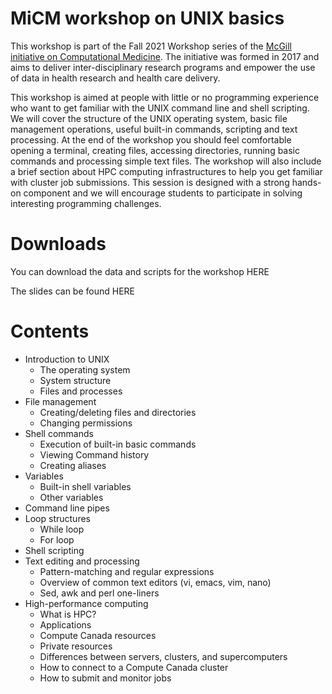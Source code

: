 # MiCM workshop on UNIX basics

This workshop is part of the Fall 2021 Workshop series of the [McGill initiative on Computational Medicine](https://www.mcgill.ca/micm/). The initiative was formed in 2017 and aims to deliver inter-disciplinary research programs and empower the use of data in health research and health care delivery.  

This workshop is aimed at people with little or no programming experience who want to get familiar with the UNIX command line and shell scripting. We will cover the structure of the UNIX operating system, basic file management operations, useful built-in commands, scripting and text processing. At the end of the workshop you should feel comfortable opening a terminal, creating files, accessing directories, running basic commands and processing simple text files. The workshop will also include a brief section about HPC computing infrastructures to help you get familiar with cluster job submissions. This session is designed with a strong hands-on component and we will encourage students to participate in solving interesting programming challenges.

# Downloads

You can download the data and scripts for the workshop HERE

The slides can be found HERE

# Contents

  * Introduction to UNIX 
    * The operating system
    * System structure
    * Files and processes
  * File management 
    * Creating/deleting files and directories
    * Changing permissions 
  * Shell commands
    * Execution of built-in basic commands
    * Viewing Command history
    * Creating aliases
  * Variables
    * Built-in shell variables
    * Other variables
  * Command line pipes
  * Loop structures
    * While loop
    * For loop
  * Shell scripting 
  * Text editing and processing
    * Pattern-matching and regular expressions
    * Overview of common text editors (vi, emacs, vim, nano)
    * Sed, awk and perl one-liners
  * High-performance computing
    * What is HPC?
    * Applications
    * Compute Canada resources
    * Private resources
    * Differences between servers, clusters, and supercomputers
    * How to connect to a Compute Canada cluster
    * How to submit and monitor jobs
